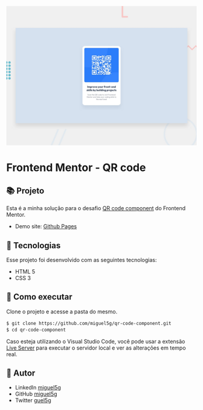 ![](./design/desktop-preview.jpg)

# Frontend Mentor - QR code

## 📚 Projeto

Esta é a minha solução para o desafio [QR code component](https://www.frontendmentor.io/challenges/qr-code-component-iux_sIO_H/hub/qr-code-component-WX8VWPuBOi) do Frontend Mentor.

- Demo site: [Github Pages](https://miguel5g.github.io/qr-code-component/)

## 🧪 Tecnologias

Esse projeto foi desenvolvido com as seguintes tecnologias:

- HTML 5
- CSS 3

## 🚀 Como executar

Clone o projeto e acesse a pasta do mesmo.

```bash
$ git clone https://github.com/miguel5g/qr-code-component.git
$ cd qr-code-component
```

Caso esteja utilizando o Visual Studio Code, você pode usar a extensão [Live Server](https://marketplace.visualstudio.com/items?itemName=ritwickdey.LiveServer) para executar o servidor local e ver as alterações em tempo real.

## 🔗 Autor

- LinkedIn [miguel5g](https://www.linkedin.com/in/miguel5g/)
- GitHub [miguel5g](https://github.com/miguel5g/)
- Twitter [guel5g](https://twitter.com/guel5g/)

